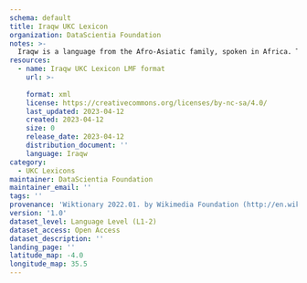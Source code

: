 ```yaml
---
schema: default
title: Iraqw UKC Lexicon
organization: DataScientia Foundation
notes: >-
  Iraqw is a language from the Afro-Asiatic family, spoken in Africa. The UKC Lexicon of Iraqw is represented as a lexico-semantic network. It consists of words, word senses, synsets, as well as sense-level and synset-level relationships.
resources:
  - name: Iraqw UKC Lexicon LMF format
    url: >-
      
    format: xml
    license: https://creativecommons.org/licenses/by-nc-sa/4.0/
    last_updated: 2023-04-12
    created: 2023-04-12
    size: 0
    release_date: 2023-04-12
    distribution_document: ''
    language: Iraqw
category:
  - UKC Lexicons
maintainer: DataScientia Foundation
maintainer_email: ''
tags: ''
provenance: 'Wiktionary 2022.01. by Wikimedia Foundation (http://en.wiktionary.org); Princeton WordNet 2.1 by Princeton University (https://wordnet.princeton.edu)'
version: '1.0'
dataset_level: Language Level (L1-2)
dataset_access: Open Access
dataset_description: ''
landing_page: ''
latitude_map: -4.0
longitude_map: 35.5
---
```

